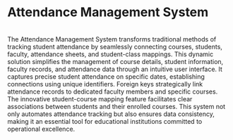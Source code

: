 <h1>Attendance Management System</h1>
<br>The Attendance Management System transforms traditional methods of tracking 
student attendance by seamlessly connecting courses, students, faculty, attendance 
sheets, and student-class mappings. This dynamic solution simplifies the management 
of course details, student information, faculty records, and attendance data through
an intuitive user interface. It captures precise student attendance on specific dates,
establishing connections using unique identifiers. Foreign keys strategically link attendance records 
to dedicated faculty members and specific courses. The innovative student-course mapping 
feature facilitates clear associations between students and their enrolled courses. 
This system not only automates attendance tracking but also ensures data consistency,
making it an essential tool for educational institutions committed to operational excellence.</br>
